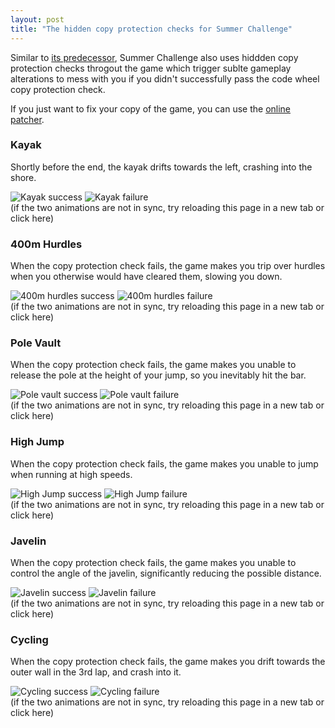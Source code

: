```yaml
---
layout: post
title: "The hidden copy protection checks for Summer Challenge"
---
```


Similar to [its predecessor](../../index.md), Summer Challenge also uses hiddden copy protection checks throgout the game which trigger sublte gameplay alterations to mess with you if you didn't successfully pass the code wheel copy protection check.

If you just want to fix your copy of the game, you can use the [online patcher](https://mrwint.github.io/winter/patcher/index.html).

### Kayak

Shortly before the end, the kayak drifts towards the left, crashing into the shore.

![Kayak success](kayak_success.webp)
![Kayak failure](kayak_failed.webp)
<br>
(if the two animations are not in sync, try reloading this page in a new tab<a> or click here</a>)


### 400m Hurdles

When the copy protection check fails, the game makes you trip over hurdles when you otherwise would have cleared them, slowing you down.

![400m hurdles success](hurdles_success.webp)
![400m hurdles failure](hurdles_failed.webp)
<br>
(if the two animations are not in sync, try reloading this page in a new tab<a> or click here</a>)


### Pole Vault

When the copy protection check fails, the game makes you unable to release the pole at the height of your jump, so you inevitably hit the bar.

![Pole vault success](pole_vault_success.webp)
![Pole vault failure](pole_vault_failed.webp)
<br>
(if the two animations are not in sync, try reloading this page in a new tab<a> or click here</a>)


### High Jump

When the copy protection check fails, the game makes you unable to jump when running at high speeds.

![High Jump success](high_jump_success.webp)
![High Jump failure](high_jump_failed.webp)
<br>
(if the two animations are not in sync, try reloading this page in a new tab<a> or click here</a>)


### Javelin

When the copy protection check fails, the game makes you unable to control the angle of the javelin, significantly reducing the possible distance.

![Javelin success](javelin_success.webp)
![Javelin failure](javelin_failed.webp)
<br>
(if the two animations are not in sync, try reloading this page in a new tab<a> or click here</a>)


### Cycling

When the copy protection check fails, the game makes you drift towards the outer wall in the 3rd lap, and crash into it.

![Cycling success](cycling_success.webp)
![Cycling failure](cycling_failed.webp)
<br>
(if the two animations are not in sync, try reloading this page in a new tab<a> or click here</a>)


